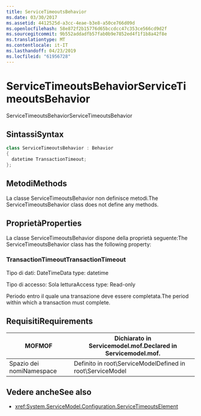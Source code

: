 ```yaml
---
title: ServiceTimeoutsBehavior
ms.date: 03/30/2017
ms.assetid: 4412525d-a3cc-4eae-b3e8-a50ce766d09d
ms.openlocfilehash: 58e872f2b15776d65bccdcc47c353ce566cd9d2f
ms.sourcegitcommit: 9b552addadfb57fab0b9e7852ed4f1f1b8a42f8e
ms.translationtype: MT
ms.contentlocale: it-IT
ms.lasthandoff: 04/23/2019
ms.locfileid: "61956728"
---
```

# <a name="servicetimeoutsbehavior"></a><span data-ttu-id="afd15-102">ServiceTimeoutsBehavior</span><span class="sxs-lookup"><span data-stu-id="afd15-102">ServiceTimeoutsBehavior</span></span>
<span data-ttu-id="afd15-103">ServiceTimeoutsBehavior</span><span class="sxs-lookup"><span data-stu-id="afd15-103">ServiceTimeoutsBehavior</span></span>  
  
## <a name="syntax"></a><span data-ttu-id="afd15-104">Sintassi</span><span class="sxs-lookup"><span data-stu-id="afd15-104">Syntax</span></span>  
  
```csharp
class ServiceTimeoutsBehavior : Behavior  
{  
  datetime TransactionTimeout;  
};  
```  
  
## <a name="methods"></a><span data-ttu-id="afd15-105">Metodi</span><span class="sxs-lookup"><span data-stu-id="afd15-105">Methods</span></span>  
 <span data-ttu-id="afd15-106">La classe ServiceTimeoutsBehavior non definisce metodi.</span><span class="sxs-lookup"><span data-stu-id="afd15-106">The ServiceTimeoutsBehavior class does not define any methods.</span></span>  
  
## <a name="properties"></a><span data-ttu-id="afd15-107">Proprietà</span><span class="sxs-lookup"><span data-stu-id="afd15-107">Properties</span></span>  
 <span data-ttu-id="afd15-108">La classe ServiceTimeoutsBehavior dispone della proprietà seguente:</span><span class="sxs-lookup"><span data-stu-id="afd15-108">The ServiceTimeoutsBehavior class has the following property:</span></span>  
  
### <a name="transactiontimeout"></a><span data-ttu-id="afd15-109">TransactionTimeout</span><span class="sxs-lookup"><span data-stu-id="afd15-109">TransactionTimeout</span></span>  
 <span data-ttu-id="afd15-110">Tipo di dati: DateTime</span><span class="sxs-lookup"><span data-stu-id="afd15-110">Data type: datetime</span></span>  
  
 <span data-ttu-id="afd15-111">Tipo di accesso: Sola lettura</span><span class="sxs-lookup"><span data-stu-id="afd15-111">Access type: Read-only</span></span>  
  
 <span data-ttu-id="afd15-112">Periodo entro il quale una transazione deve essere completata.</span><span class="sxs-lookup"><span data-stu-id="afd15-112">The period within which a transaction must complete.</span></span>  
  
## <a name="requirements"></a><span data-ttu-id="afd15-113">Requisiti</span><span class="sxs-lookup"><span data-stu-id="afd15-113">Requirements</span></span>  
  
|<span data-ttu-id="afd15-114">MOF</span><span class="sxs-lookup"><span data-stu-id="afd15-114">MOF</span></span>|<span data-ttu-id="afd15-115">Dichiarato in Servicemodel.mof.</span><span class="sxs-lookup"><span data-stu-id="afd15-115">Declared in Servicemodel.mof.</span></span>|  
|---------|-----------------------------------|  
|<span data-ttu-id="afd15-116">Spazio dei nomi</span><span class="sxs-lookup"><span data-stu-id="afd15-116">Namespace</span></span>|<span data-ttu-id="afd15-117">Definito in root\ServiceModel</span><span class="sxs-lookup"><span data-stu-id="afd15-117">Defined in root\ServiceModel</span></span>|  
  
## <a name="see-also"></a><span data-ttu-id="afd15-118">Vedere anche</span><span class="sxs-lookup"><span data-stu-id="afd15-118">See also</span></span>

- <xref:System.ServiceModel.Configuration.ServiceTimeoutsElement>
